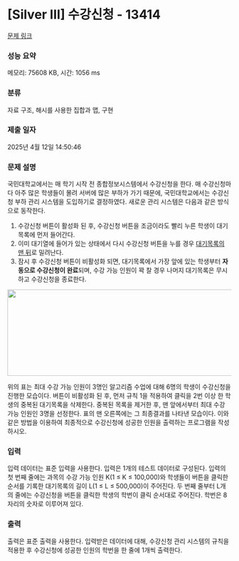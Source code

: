 # [Silver III] 수강신청 - 13414 

[문제 링크](https://www.acmicpc.net/problem/13414) 

### 성능 요약

메모리: 75608 KB, 시간: 1056 ms

### 분류

자료 구조, 해시를 사용한 집합과 맵, 구현

### 제출 일자

2025년 4월 12일 14:50:46

### 문제 설명

<p>국민대학교에서는 매 학기 시작 전 종합정보시스템에서 수강신청을 한다. 매 수강신청마다 아주 많은 학생들이 몰려 서버에 많은 부하가 가기 때문에, 국민대학교에서는 수강신청 부하 관리 시스템을 도입하기로 결정하였다. 새로운 관리 시스템은 다음과 같은 방식으로 동작한다.</p>

<ol>
	<li>수강신청 버튼이 활성화 된 후, 수강신청 버튼을 조금이라도 빨리 누른 학생이 대기목록에 먼저 들어간다.</li>
	<li>이미 대기열에 들어가 있는 상태에서 다시 수강신청 버튼을 누를 경우 <u>대기목록의 맨 뒤</u>로 밀려난다.</li>
	<li>잠시 후 수강신청 버튼이 비활성화 되면, 대기목록에서 가장 앞에 있는 학생부터 <strong>자동으로 수강신청이 완료</strong>되며, 수강 가능 인원이 꽉 찰 경우 나머지 대기목록은 무시하고 수강신청을 종료한다.</li>
</ol>

<p style="text-align: center;"><img alt="" src="https://onlinejudgeimages.s3-ap-northeast-1.amazonaws.com/problem/13414/B1.png" style="height:194px; width:546px"></p>

<p>위의 표는 최대 수강 가능 인원이 3명인 알고리즘 수업에 대해 6명의 학생이 수강신청을 진행한 모습이다. 버튼이 비활성화 된 후, 먼저 규칙 1을 적용하여 클릭을 2번 이상 한 학생의 중복된 대기목록을 삭제한다. 중복된 목록을 제거한 후, 맨 앞에서부터 최대 수강 가능 인원인 3명을 선정한다. 표의 맨 오른쪽에는 그 최종결과를 나타낸 모습이다. 이와 같은 방법을 이용하여 최종적으로 수강신청에 성공한 인원을 출력하는 프로그램을 작성하시오.</p>

### 입력 

 <p>입력 데이터는 표준 입력을 사용한다. 입력은 1개의 테스트 데이터로 구성된다. 입력의 첫 번째 줄에는 과목의 수강 가능 인원 K(1 ≤ K ≤ 100,000)와 학생들이 버튼을 클릭한 순서를 기록한 대기목록의 길이 L(1 ≤ L ≤ 500,000)이 주어진다. 두 번째 줄부터 L개의 줄에는 수강신청을 버튼을 클릭한 학생의 학번이 클릭 순서대로 주어진다. 학번은 8자리의 숫자로 이루어져 있다.</p>

### 출력 

 <p>출력은 표준 출력을 사용한다. 입력받은 데이터에 대해, 수강신청 관리 시스템의 규칙을 적용한 후 수강신청에 성공한 인원의 학번을 한 줄에 1개씩 출력한다.</p>


